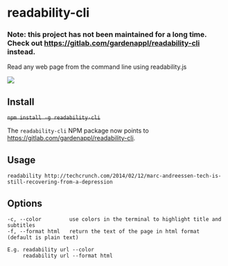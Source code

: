 # readability-cli

### Note: this project has not been maintained for a long time. Check out https://gitlab.com/gardenappl/readability-cli instead.

Read any web page from the command line using readability.js

![](http://recordit.co/Cdjrke/gif)

## Install

~~`npm install -g readability-cli`~~

The `readability-cli` NPM package now points to https://gitlab.com/gardenappl/readability-cli.


## Usage

    readability http://techcrunch.com/2014/02/12/marc-andreessen-tech-is-still-recovering-from-a-depression

## Options

    -c, --color         use colors in the terminal to highlight title and subtitles
    -f, --format html   return the text of the page in html format (default is plain text)

    E.g. readability url --color
         readability url --format html
